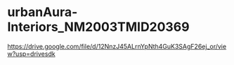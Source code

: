 # urbanAura-Interiors_NM2003TMID20369
https://drive.google.com/file/d/12NnzJ45ALrnYpNth4GuK3SAgF26ej_or/view?usp=drivesdk
